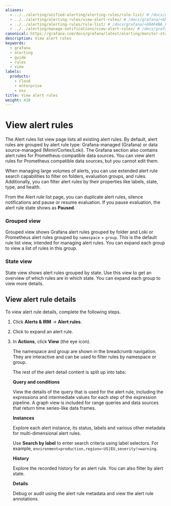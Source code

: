 ```yaml
---
aliases:
  - ../../alerting/unified-alerting/alerting-rules/rule-list/ # /docs/grafana/<GRAFANA_VERSION>/alerting/unified-alerting/alerting-rules/rule-list
  - ../../alerting/alerting-rules/view-alert-rules/ # /docs/grafana/<GRAFANA_VERSION>/alerting/alerting-rules/view-alert-rules
  - ../../alerting/alerting-rules/rule-list/ # /docs/grafana/<GRAFANA_VERSION>/alerting/alerting-rules/rule-list
  - ../../alerting/manage-notifications/view-alert-rules/ # /docs/grafana/<GRAFANA_VERSION>/alerting/manage-notifications/view-alert-rules/
canonical: https://grafana.com/docs/grafana/latest/alerting/monitor-status/view-alert-rules/
description: View alert rules
keywords:
  - grafana
  - alerting
  - guide
  - rules
  - view
labels:
  products:
    - cloud
    - enterprise
    - oss
title: View alert rules
weight: 410
---
```


# View alert rules

The Alert rules list view page lists all existing alert rules. By default, alert rules are grouped by alert rule type: Grafana-managed (Grafana) or data source-managed (Mimir/Cortex/Loki). The Grafana section also contains alert rules for Prometheus-compatible data sources. You can view alert rules for Prometheus compatible data sources, but you cannot edit them.

When managing large volumes of alerts, you can use extended alert rule search capabilities to filter on folders, evaluation groups, and rules. Additionally, you can filter alert rules by their properties like labels, state, type, and health.

From the Alert rule list page, you can duplicate alert rules, silence notifications and pause or resume evaluation. If you pause evaluation, the alert rule state shows as **Paused**.

### Grouped view

Grouped view shows Grafana alert rules grouped by folder and Loki or Prometheus alert rules grouped by `namespace` + `group`. This is the default rule list view, intended for managing alert rules. You can expand each group to view a list of rules in this group.

### State view

State view shows alert rules grouped by state. Use this view to get an overview of which rules are in which state. You can expand each group to view more details.

## View alert rule details

To view alert rule details, complete the following steps.

1. Click **Alerts & IRM** -> **Alert rules**.
1. Click to expand an alert rule.
1. In **Actions**, click **View** (the eye icon).

   The namespace and group are shown in the breadcrumb navigation. They are interactive and can be used to filter rules by namespace or group.

   The rest of the alert detail content is split up into tabs:

   **Query and conditions**

   View the details of the query that is used for the alert rule, including the expressions and intermediate values for each step of the expression pipeline. A graph view is included for range queries and data sources that return time series-like data frames.

   **Instances**

   Explore each alert instance, its status, labels and various other metadata for multi-dimensional alert rules.

   Use **Search by label** to enter search criteria using label selectors. For example, `environment=production,region=~US|EU,severity!=warning`.

   **History**

   Explore the recorded history for an alert rule. You can also filter by alert state.

   **Details**

   Debug or audit using the alert rule metadata and view the alert rule annotations.
